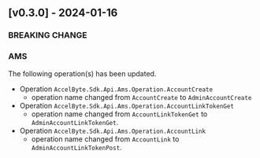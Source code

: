 <a name="v0.3.0"></a>
## [v0.3.0] - 2024-01-16

### BREAKING CHANGE

### AMS
The following operation(s) has been updated.
- Operation `AccelByte.Sdk.Api.Ams.Operation.AccountCreate`
    - operation name changed from `AccountCreate` to `AdminAccountCreate`
- Operation `AccelByte.Sdk.Api.Ams.Operation.AccountLinkTokenGet`
    - operation name changed from `AccountLinkTokenGet` to `AdminAccountLinkTokenGet`.
- Operation `AccelByte.Sdk.Api.Ams.Operation.AccountLink`
    - operation name changed from `AccountLink` to `AdminAccountLinkTokenPost`.